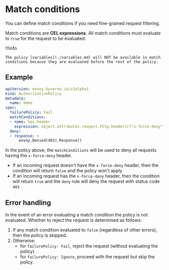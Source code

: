 # Match conditions

You can define match conditions if you need fine-grained request filtering.

Match conditions are **CEL expressions**. All match conditions must evaluate to `true` for the request to be evaluated.

!!!info

    The policy [variables](./variables.md) will NOT be available in match conditions because they are evaluated before the rest of the policy.

## Example

```yaml
apiVersion: envoy.kyverno.io/v1alpha1
kind: AuthorizationPolicy
metadata:
  name: demo
spec:
  failurePolicy: Fail
  matchConditions:
  - name: has-header
    expression: object.attributes.request.http.headers[?"x-force-deny"].hasValue()
  deny:
  - response: >
      envoy.Denied(403).Response()
```

In the policy above, the `matchConditions` will be used to deny all requests having the `x-force-deny` header.

- If an incoming request doesn't have the `x-force-deny` header, then the condition will return `false` and the policy won't apply
- If an incoming request has the `x-force-deny` header, then the condition will return `true` and the `deny` rule will deny the request with status code `403`

## Error handling

In the event of an error evaluating a match condition the policy is not evaluated. Whether to reject the request is determined as follows:

1. If any match condition evaluated to `false` (regardless of other errors), then the policy is skipped.
1. Otherwise:
    - for `failurePolicy: Fail`, reject the request (without evaluating the policy).
    - for `failurePolicy: Ignore`, proceed with the request but skip the policy.
